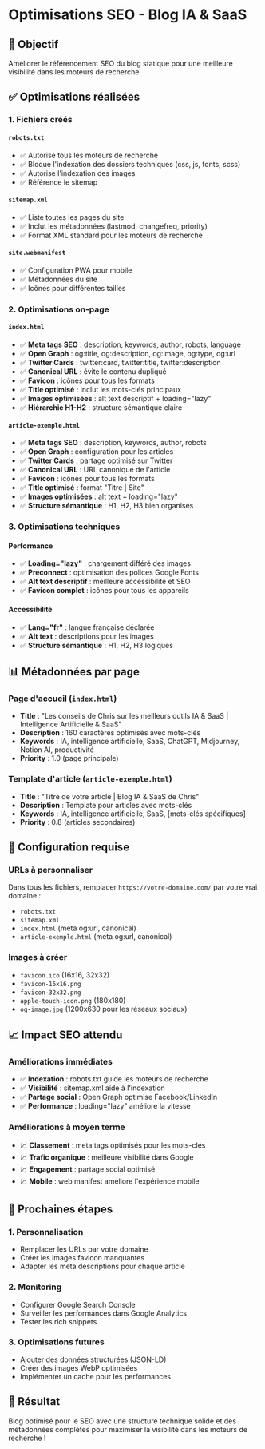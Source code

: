 # Optimisations SEO - Blog IA & SaaS

## 🎯 Objectif
Améliorer le référencement SEO du blog statique pour une meilleure visibilité dans les moteurs de recherche.

## ✅ Optimisations réalisées

### 1. Fichiers créés

#### `robots.txt`
- ✅ Autorise tous les moteurs de recherche
- ✅ Bloque l'indexation des dossiers techniques (css, js, fonts, scss)
- ✅ Autorise l'indexation des images
- ✅ Référence le sitemap

#### `sitemap.xml`
- ✅ Liste toutes les pages du site
- ✅ Inclut les métadonnées (lastmod, changefreq, priority)
- ✅ Format XML standard pour les moteurs de recherche

#### `site.webmanifest`
- ✅ Configuration PWA pour mobile
- ✅ Métadonnées du site
- ✅ Icônes pour différentes tailles

### 2. Optimisations on-page

#### `index.html`
- ✅ **Meta tags SEO** : description, keywords, author, robots, language
- ✅ **Open Graph** : og:title, og:description, og:image, og:type, og:url
- ✅ **Twitter Cards** : twitter:card, twitter:title, twitter:description
- ✅ **Canonical URL** : évite le contenu dupliqué
- ✅ **Favicon** : icônes pour tous les formats
- ✅ **Title optimisé** : inclut les mots-clés principaux
- ✅ **Images optimisées** : alt text descriptif + loading="lazy"
- ✅ **Hiérarchie H1-H2** : structure sémantique claire

#### `article-exemple.html`
- ✅ **Meta tags SEO** : description, keywords, author, robots
- ✅ **Open Graph** : configuration pour les articles
- ✅ **Twitter Cards** : partage optimisé sur Twitter
- ✅ **Canonical URL** : URL canonique de l'article
- ✅ **Favicon** : icônes pour tous les formats
- ✅ **Title optimisé** : format "Titre | Site"
- ✅ **Images optimisées** : alt text + loading="lazy"
- ✅ **Structure sémantique** : H1, H2, H3 bien organisés

### 3. Optimisations techniques

#### Performance
- ✅ **Loading="lazy"** : chargement différé des images
- ✅ **Preconnect** : optimisation des polices Google Fonts
- ✅ **Alt text descriptif** : meilleure accessibilité et SEO
- ✅ **Favicon complet** : icônes pour tous les appareils

#### Accessibilité
- ✅ **Lang="fr"** : langue française déclarée
- ✅ **Alt text** : descriptions pour les images
- ✅ **Structure sémantique** : H1, H2, H3 logiques

## 📊 Métadonnées par page

### Page d'accueil (`index.html`)
- **Title** : "Les conseils de Chris sur les meilleurs outils IA & SaaS | Intelligence Artificielle & SaaS"
- **Description** : 160 caractères optimisés avec mots-clés
- **Keywords** : IA, intelligence artificielle, SaaS, ChatGPT, Midjourney, Notion AI, productivité
- **Priority** : 1.0 (page principale)

### Template d'article (`article-exemple.html`)
- **Title** : "Titre de votre article | Blog IA & SaaS de Chris"
- **Description** : Template pour articles avec mots-clés
- **Keywords** : IA, intelligence artificielle, SaaS, [mots-clés spécifiques]
- **Priority** : 0.8 (articles secondaires)

## 🔧 Configuration requise

### URLs à personnaliser
Dans tous les fichiers, remplacer `https://votre-domaine.com/` par votre vrai domaine :
- `robots.txt`
- `sitemap.xml`
- `index.html` (meta og:url, canonical)
- `article-exemple.html` (meta og:url, canonical)

### Images à créer
- `favicon.ico` (16x16, 32x32)
- `favicon-16x16.png`
- `favicon-32x32.png`
- `apple-touch-icon.png` (180x180)
- `og-image.jpg` (1200x630 pour les réseaux sociaux)

## 📈 Impact SEO attendu

### Améliorations immédiates
- ✅ **Indexation** : robots.txt guide les moteurs de recherche
- ✅ **Visibilité** : sitemap.xml aide à l'indexation
- ✅ **Partage social** : Open Graph optimise Facebook/LinkedIn
- ✅ **Performance** : loading="lazy" améliore la vitesse

### Améliorations à moyen terme
- 📈 **Classement** : meta tags optimisés pour les mots-clés
- 📈 **Trafic organique** : meilleure visibilité dans Google
- 📈 **Engagement** : partage social optimisé
- 📈 **Mobile** : web manifest améliore l'expérience mobile

## 🚀 Prochaines étapes

### 1. Personnalisation
- Remplacer les URLs par votre domaine
- Créer les images favicon manquantes
- Adapter les meta descriptions pour chaque article

### 2. Monitoring
- Configurer Google Search Console
- Surveiller les performances dans Google Analytics
- Tester les rich snippets

### 3. Optimisations futures
- Ajouter des données structurées (JSON-LD)
- Créer des images WebP optimisées
- Implémenter un cache pour les performances

## 🎯 Résultat
Blog optimisé pour le SEO avec une structure technique solide et des métadonnées complètes pour maximiser la visibilité dans les moteurs de recherche ! 